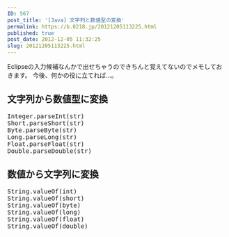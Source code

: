 ```yaml
---
ID: 567
post_title: '[Java] 文字列と数値型の変換'
permalink: https://b.0218.jp/20121205113225.html
published: true
post_date: 2012-12-05 11:32:25
slug: 20121205113225.html
---
```

Eclipseの入力候補なんかで出せちゃうのできちんと覚えてないのでメモしておきます。
今後、何かの役に立てれば…。
<!--more-->
<h2>文字列から数値型に変換</h2>
<pre class="prettyprint linenums">
Integer.parseInt(str)
Short.parseShort(str)
Byte.parseByte(str)
Long.parseLong(str)
Float.parseFloat(str)
Double.parseDouble(str)
</pre>

<h2>数値から文字列に変換</h2>
<pre class="prettyprint linenums">
String.valueOf(int)
String.valueOf(short)
String.valueOf(byte)
String.valueOf(long)
String.valueOf(float)
String.valueOf(double)
</pre>